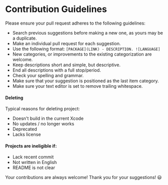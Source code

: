 # Contribution Guidelines

Please ensure your pull request adheres to the following guidelines:

- Search previous suggestions before making a new one, as yours may be a duplicate.
- Make an individual pull request for each suggestion.
- Use the following format: `[PACKAGE](LINK) - DESCRIPTION. ![LANGUAGE]`
- New categories, or improvements to the existing categorization are welcome.
- Keep descriptions short and simple, but descriptive.
- End all descriptions with a full stop/period.
- Check your spelling and grammar.
- Make sure that your suggestion is positioned as the last item category.
- Make sure your text editor is set to remove trailing whitespace.

#### Deleting 

Typical reasons for deleting project:

- Doesn't build in the current Xcode
- No updates / no longer works
- Deprecated
- Lacks license

#### Projects are ineligible if:

- Lack recent commit
- Not written in English
- README is not clear

Your contributions are always welcome!  Thank you for your suggestions! :smiley:
